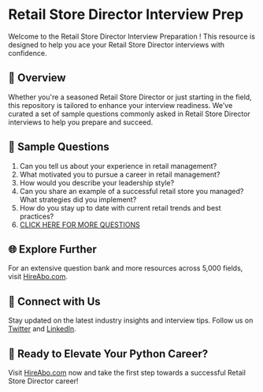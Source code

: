 # Retail Store Director Interview Prep

Welcome to the Retail Store Director Interview Preparation ! This resource is designed to help you ace your Retail Store Director interviews with confidence.

## 🚀 Overview

Whether you're a seasoned Retail Store Director or just starting in the field, this repository is tailored to enhance your interview readiness. We've curated a set of sample questions commonly asked in Retail Store Director interviews to help you prepare and succeed.

## 📝 Sample Questions

1. Can you tell us about your experience in retail management?
2. What motivated you to pursue a career in retail management?
3. How would you describe your leadership style?
4. Can you share an example of a successful retail store you managed? What strategies did you implement?
5. How do you stay up to date with current retail trends and best practices?
6. [CLICK HERE FOR MORE QUESTIONS](https://hireabo.com/job/22_0_11/Retail%20Store%20Director)

## 🌐 Explore Further

For an extensive question bank and more resources across 5,000 fields, visit [HireAbo.com](https://www.hireabo.com).

## 📱 Connect with Us

Stay updated on the latest industry insights and interview tips. Follow us on [Twitter](https://twitter.com/hireabo) and [LinkedIn](https://www.linkedin.com/in/hire-abo-3609972a8/).

## 🚀 Ready to Elevate Your Python Career?

Visit [HireAbo.com](https://www.hireabo.com) now and take the first step towards a successful Retail Store Director career!